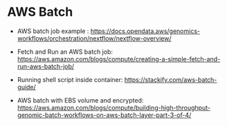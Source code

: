 # AWS Batch

* AWS batch job example : https://docs.opendata.aws/genomics-workflows/orchestration/nextflow/nextflow-overview/
* Fetch and Run an AWS batch job: https://aws.amazon.com/blogs/compute/creating-a-simple-fetch-and-run-aws-batch-job/

* Running shell script inside container: https://stackify.com/aws-batch-guide/
* AWS batch with EBS volume and encrypted: https://aws.amazon.com/blogs/compute/building-high-throughput-genomic-batch-workflows-on-aws-batch-layer-part-3-of-4/
